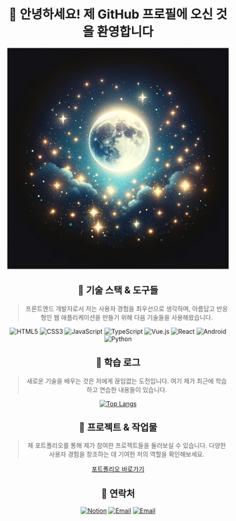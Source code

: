 <div align="center">

# 👋 안녕하세요! 제 GitHub 프로필에 오신 것을 환영합니다

![header](https://raw.githubusercontent.com/hossi-py/hossi-py/master/images/star.webp)

## 🚀 기술 스택 & 도구들

> 프론트엔드 개발자로서 저는 사용자 경험을 최우선으로 생각하며, 아름답고 반응형인 웹 애플리케이션을 만들기 위해 다음 기술들을 사용해왔습니다.

<p>
  <img alt="HTML5" src="https://img.shields.io/badge/HTML5-E34F26?style=flat-square&logo=html5&logoColor=white"/>
  <img alt="CSS3" src="https://img.shields.io/badge/CSS3-1572B6?style=flat-square&logo=css3&logoColor=white"/>
  <img alt="JavaScript" src="https://img.shields.io/badge/JavaScript-F7DF1E?style=flat-square&logo=javascript&logoColor=black"/>
  <img alt="TypeScript" src="https://img.shields.io/badge/TypeScript-3178C6?style=flat-square&logo=typescript&logoColor=white"/>
  <img alt="Vue.js" src="https://img.shields.io/badge/Vue.js-4FC08D?style=flat-square&logo=vuedotjs&logoColor=white"/>
  <img alt="React" src="https://img.shields.io/badge/React-61DAFB?style=flat-square&logo=react&logoColor=black"/>
  <img alt="Android" src="https://img.shields.io/badge/Android-3DDC84?style=flat-square&logo=android&logoColor=white"/>
  <img alt="Python" src="https://img.shields.io/badge/Python-3776AB?style=flat-square&logo=python&logoColor=white"/>
</p>

## 📘 학습 로그

> 새로운 기술을 배우는 것은 저에게 끊임없는 도전입니다. 여기 제가 최근에 학습하고 연습한 내용들이 있습니다.

[![Top Langs](https://github-readme-stats.vercel.app/api/top-langs/?username=hossi-py&layout=compact&theme=vue-dark)](https://github.com/anuraghazra/github-readme-stats)

## 🎨 프로젝트 & 작업물

> 제 포트폴리오를 통해 제가 참여한 프로젝트들을 둘러보실 수 있습니다. 다양한 사용자 경험을 창조하는 데 기여한 저의 역할을 확인해보세요.

[포트폴리오 바로가기](https://your-portfolio-link.com)

## 🔗 연락처

<p>
  <a href="https://naver.com" target="_blank"><img alt="Notion" src="https://img.shields.io/badge/Notion-Click%20Here-black?style=for-the-badge&logo=notion&logoColor=white"/></a>
  <a href="mailto:hossi0128@naver.com"><img alt="Email" src="https://img.shields.io/badge/Email-hossi0128@naver.com-black?style=for-the-badge&logo=gmail&logoColor=white"/></a>
  <a href="mailto:hossi0128@gmail.com"><img alt="Email" src="https://img.shields.io/badge/Email-hossi0128@gmail.com-black?style=for-the-badge&logo=gmail&logoColor=white"/></a>
</p>
</div>


<!--
<code><img alt = "3.1 Python" height="20" src="https://cdn.icon-icons.com/icons2/2699/PNG/512/pytorch_logo_icon_170820.png"> pytorch</code>
#### :wave: Welcome Sujin's profile !
![header](https://capsule-render.vercel.app/api?type=Waving&color=000000&height=150&section=header&text=sujin&fontColor=ffffff&fontSize=60&animation=fadeIn&fontAlignY=55&desc=%20&descAlignY=62&descAlign=62)
  -->
